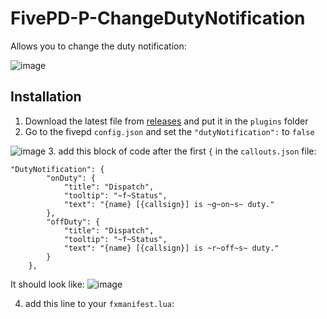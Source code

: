 # FivePD-P-ChangeDutyNotification

Allows you to change the duty notification:

![image](https://github.com/gggdunlix/FivePD-P-ChangeDutyNotification/assets/33298379/6b6496d7-a9f0-442c-be2e-0f792a339a60)


## Installation

1. Download the latest file from [releases](/releases) and put it in the `plugins` folder
2. Go to the fivepd `config.json` and set the `"dutyNotification":` to `false` 

![image](https://github.com/gggdunlix/FivePD-P-ChangeDutyNotification/assets/33298379/cdd42a96-9903-48ec-87f7-108d2c10c129)
3. add this block of code after the first `{` in the `callouts.json` file:
```
"DutyNotification": {
		"onDuty": {
			"title": "Dispatch",
			"tooltip": "~f~Status",
			"text": "{name} [{callsign}] is ~g~on~s~ duty."
		},
		"offDuty": {
			"title": "Dispatch",
			"tooltip": "~f~Status",
			"text": "{name} [{callsign}] is ~r~off~s~ duty."
		}
	},
```
It should look like: ![image](https://github.com/gggdunlix/FivePD-P-ChangeDutyNotification/assets/33298379/ca147f60-6a57-4e38-b73f-e0a88dcd6a74)

4. add this line to your `fxmanifest.lua`:
```

```

